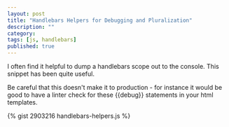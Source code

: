 ```yaml
---
layout: post
title: "Handlebars Helpers for Debugging and Pluralization"
description: ""
category: 
tags: [js, handlebars]
published: true
---
```


I often find it helpful to dump a handlebars scope out to the console. This
snippet has been quite useful. 

Be careful that this doesn't make it to production - for instance it would be
good to have a linter check for these {{debug}} statements in your html templates.

{% gist 2903216 handlebars-helpers.js %}
